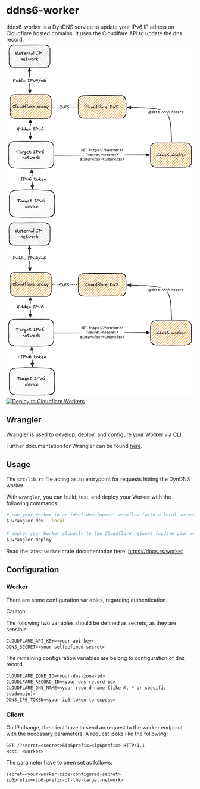 # ddns6-worker 

ddns6-worker is a DynDNS service to update your IPv6 IP adress on Cloudflare hosted domains. It uses the Cloudlfare API to update the dns record.
![ddns6-worker](./docs/media/ddns6-worker_light.png#gh-light-mode-only)
![ddns6-worker](./docs/media/ddns6-worker_dark.png#gh-dark-mode-only)
[![Deploy to Cloudflare Workers](https://deploy.workers.cloudflare.com/button)](https://deploy.workers.cloudflare.com/?url=https://github.com/skuncel/ddns6-worker)

## Wrangler

Wrangler is used to develop, deploy, and configure your Worker via CLI.

Further documentation for Wrangler can be found [here](https://developers.cloudflare.com/workers/tooling/wrangler).

## Usage

The `src/lib.rs` file acting as an entrypoint for requests hitting the DynDNS worker.

With `wrangler`, you can build, test, and deploy your Worker with the following commands:

```sh
# run your Worker in an ideal development workflow (with a local server, file watcher & more)
$ wrangler dev --local

# deploy your Worker globally to the Cloudflare network (update your wrangler.toml file for configuration)
$ wrangler deploy
```

Read the latest `worker` crate documentation here: https://docs.rs/worker

## Configuration
### Worker
There are some configuration variables, regarding authentication.
> [!CAUTION]
> The following two variables should be defined as secrets, as they are sensible.

```properties
CLOUDFLARE_API_KEY=<your-api-key>
DDNS_SECRET=<your-selfdefined-secret>
```

The remaining configuration variables are belong to configuration of dns record.
```properties
CLOUDFLARE_ZONE_ID=<your-dns-zone-id>
CLOUDLFARE_RECORD_ID=<your-dns-record-id>
CLOUDFLARE_DNS_NAME=<your-record-name (like @, * or specific subdomain)>
DDNS_IP6_TOKEN=<your-ip6-token-to-expose>
```
### Client
On IP change, the client have to send an request to the worker endpoint with the necessary parameters.
A request looks like the following:
```http
GET /?secret=<secret>&ip6prefix=<ip6prefix> HTTP/1.1
Host: <worker>
```
The parameter have to been set as follows:
```properties
secret=<your-worker-side-configured-secret>
ip6prefix=<ip6-prefix-of-the-target-network>
```
